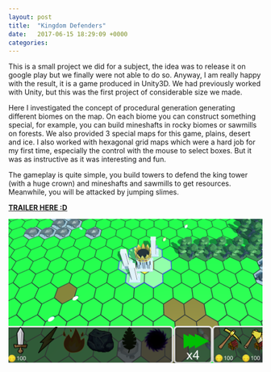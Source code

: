 ```yaml
---
layout: post
title:  "Kingdom Defenders"
date:   2017-06-15 18:29:09 +0000
categories:
---
```


This is a small project we did for a subject, the idea was to release it on google play but we finally were not able to do so. Anyway, I am really happy with the result, it is a game produced in Unity3D. We had previously worked with Unity, but this was the first project of considerable size we made.

Here I investigated the concept of procedural generation generating different biomes on the map. On each biome you can construct something special, for example, you can build mineshafts in rocky biomes or sawmills on forests. We also provided 3 special maps for this game, plains, desert and ice. I also worked with hexagonal grid maps which were a hard job for my first time, especially the control with the mouse to select boxes. But it was as instructive as it was interesting and fun. 

The gameplay is quite simple, you build towers to defend the king tower (with a huge crown) and mineshafts and sawmills to get resources. Meanwhile, you will be attacked by jumping slimes. 

[**TRAILER HERE :D**][KD-Youtube]

![Game-IMG][KD-Game]

[KD-Game]: https://raw.githubusercontent.com/thelitelboy/thelitelboy.github.io/master/_assets/tower-defenders-game.png
[KD-Youtube]: https://www.youtube.com/watch?v=gf3ml1-neOk